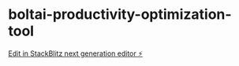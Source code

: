# boltai-productivity-optimization-tool

[Edit in StackBlitz next generation editor ⚡️](https://stackblitz.com/~/github.com/zivatts/boltai-productivity-optimization-tool)